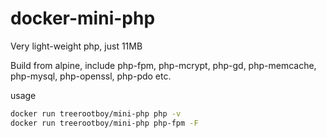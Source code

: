 # docker-mini-php
Very light-weight php, just 11MB

Build from alpine, include php-fpm, php-mcrypt, php-gd, php-memcache, php-mysql, php-openssl, php-pdo etc.

usage

```bash
docker run treerootboy/mini-php php -v
docker run treerootboy/mini-php php-fpm -F
```
